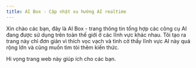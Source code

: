 ```yaml
---
title: AI Box - Cập nhật xu hướng AI realtime
---
```

Xin chào các bạn, đây là AI Box - trang thông tin tổng hợp các công cụ AI đang được sử dụng trên toàn thế giới ở các lĩnh vực khác nhau. Tôi tạo ra trang này chỉ đơn giản vì thích vọc vạch và tình cờ thấy lĩnh vực AI này quá rộng lớn và cũng muốn tìm tòi thêm kiến thức.

Hi vọng trang web này giúp ích cho các bạn.
